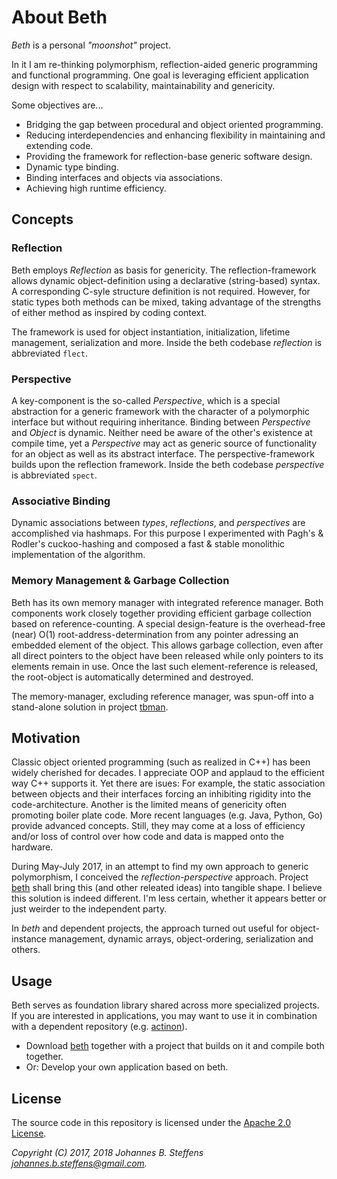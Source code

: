 # About Beth

*Beth* is a personal *"moonshot"* project.

In it I am re-thinking polymorphism, reflection-aided generic programming and functional programming. One goal is leveraging efficient application design with respect to scalability, maintainability and genericity.

Some objectives are...
   * Bridging the gap between procedural and object oriented programming.
   * Reducing interdependencies and enhancing flexibility in maintaining and extending code.
   * Providing the framework for reflection-base generic software design.
   * Dynamic type binding.
   * Binding interfaces and objects via associations.
   * Achieving high runtime efficiency.

## Concepts

### Reflection
Beth employs *Reflection* as basis for genericity. The reflection-framework allows dynamic object-definition using a declarative (string-based) syntax. A corresponding C-syle structure definition is not required. However, for static types both methods can be mixed, taking advantage of the strengths of either method as inspired by coding context.

The framework is used for object instantiation, initialization, lifetime management, serialization and more. Inside the beth codebase *reflection* is abbreviated `flect`.

### Perspective
A key-component is the so-called *Perspective*, which is a special abstraction for a generic framework with the character of a polymorphic interface but without requiring inheritance. Binding between *Perspective* and *Object* is dynamic. Neither need be aware of the other's existence at compile time, yet a *Perspective* may act as generic source of functionality for an object as well as its abstract interface. The perspective-framework builds upon the reflection framework. Inside the beth codebase *perspective* is abbreviated `spect`.

### Associative Binding
Dynamic associations between *types*, *reflections*, and *perspectives* are accomplished via hashmaps. For this purpose I experimented with Pagh's & Rodler's cuckoo-hashing and composed a fast & stable monolithic implementation of the algorithm.

### Memory Management & Garbage Collection
Beth has its own memory manager with integrated reference manager. Both components work closely together providing efficient garbage collection based on reference-counting. A special design-feature is the overhead-free (near) O(1) root-address-determination from any pointer adressing an embedded element of the object. This allows garbage collection, even after all direct pointers to the object have been released while only pointers to its elements remain in use. Once the last such element-reference is released, the root-object is automatically determined and destroyed.

The memory-manager, excluding reference manager, was spun-off into a stand-alone solution in project [tbman](https://github.com/johsteffens/tbman).

## Motivation
Classic object oriented programming (such as realized in C++) has been widely cherished for decades. I appreciate OOP and applaud to the efficient way C++ supports it. Yet there are isues: For example, the static association between objects and their interfaces forcing an inhibiting rigidity into the code-architecture. Another is the limited means of genericity often promoting boiler plate code. More recent languages (e.g. Java, Python, Go) provide advanced concepts. Still, they may come at a loss of efficiency and/or loss of control over how code and data is mapped onto the hardware.

During May-July 2017, in an attempt to find my own approach to generic polymorphism, I conceived the *reflection-perspective* approach. Project [beth](https://github.com/johsteffens/beth) shall bring this (and other releated ideas) into tangible shape. I believe this solution is indeed different. I'm less certain, whether it appears better or just weirder to the independent party.

In *beth* and dependent projects, the approach turned out useful for object-instance management, dynamic arrays, object-ordering, serialization and others.

## Usage
Beth serves as foundation library shared across more specialized projects. If you are interested in applications, you may want to use it in combination with a dependent repository (e.g. [actinon](https://github.com/johsteffens/actinon)). 

   * Download [beth](https://github.com/johsteffens/beth) together with a project that builds on it and compile both together.
   * Or: Develop your own application based on beth.

## License

The source code in this repository is licensed under the [Apache 2.0 License](https://github.com/johsteffens/beth/blob/master/LICENSE). 

*Copyright (C) 2017, 2018 Johannes B. Steffens johannes.b.steffens@gmail.com.*

